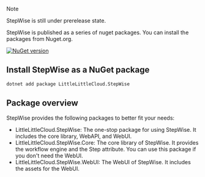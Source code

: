 > [!Note]
> StepWise is still under prerelease state.

StepWise is published as a series of nuget packages. You can install the packages from Nuget.org.

[![NuGet version](https://badge.fury.io/nu/LittleLittleCloud.StepWise.svg)](https://badge.fury.io/nu/LittleLittleCloud.StepWise)

## Install StepWise as a NuGet package

```bash
dotnet add package LittleLittleCloud.StepWise
```

## Package overview
StepWise provides the following packages to better fit your needs:
- LittleLittleCloud.StepWise: The one-stop package for using StepWise. It includes the core library, WebAPI, and WebUI.
- LittleLittleCloud.StepWise.Core: The core library of StepWise. It provides the workflow engine and the Step attribute. You can use this package if you don't need the WebUI.
- LittleLittleCloud.StepWise.WebUI: The WebUI of StepWise. It includes the assets for the WebUI.
